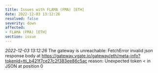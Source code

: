 ```yaml
---
title: Issues with FLAMA (FMA) [ETH]
date: 2022-12-03 13:12:26
resolved: false
severity: down
affected:
- FLAMA (FMA) [ETH]
section: issue
---
```


*2022-12-03 13:12:26* The gateway is unreachable: FetchError invalid json response body at https://gateway.vgate.io/gateway/eth/meta-info?tokenId=tti_b421f7ce27c2f383ee86c5ac reason: Unexpected token < in JSON at position 0